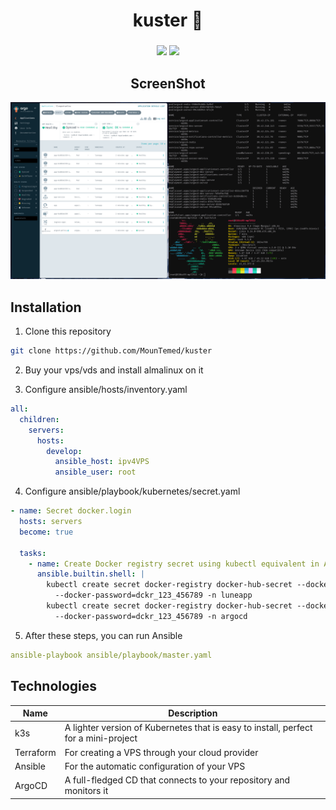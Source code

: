 <div align="center">
    <h1>kuster 🌊</h1>
    <h3></h3>
</div>

<div align="center">

![](https://img.shields.io/github/last-commit/MounTemed/kuster?&style=for-the-badge&color=8ad7eb&logo=git&logoColor=D9E0EE&labelColor=1E202B)
![](https://img.shields.io/github/stars/MounTemed/kuster?style=for-the-badge&logo=andela&color=86dbd7&logoColor=D9E0EE&labelColor=1E202B)

</div>


<div align="center">
    <h2>
        ScreenShot
    </h2>
</div>

![This image did not load](./.github/assets/screen.png)


## Installation

1. Сlone this repository
```bash
git clone https://github.com/MounTemed/kuster
```

2. Buy your vps/vds and install almalinux on it

3. Configure ansible/hosts/inventory.yaml
```yaml
all:
  children:
    servers:
      hosts:
        develop:
          ansible_host: ipv4VPS
          ansible_user: root
```

4. Configure ansible/playbook/kubernetes/secret.yaml
```yaml
- name: Secret docker.login
  hosts: servers
  become: true

  tasks:
    - name: Create Docker registry secret using kubectl equivalent in Ansible
      ansible.builtin.shell: |
        kubectl create secret docker-registry docker-hub-secret --docker-username=root \
          --docker-password=dckr_123_456789 -n luneapp
        kubectl create secret docker-registry docker-hub-secret --docker-username=root \
          --docker-password=dckr_123_456789 -n argocd
```
5. After these steps, you can run Ansible
```yaml
ansible-playbook ansible/playbook/master.yaml
```

## Technologies

| Name          | Description                                                                          |
| ------------- | -------------                                                                        |
| k3s           | A lighter version of Kubernetes that is easy to install, perfect for a mini-project  |
| Terraform     | For creating a VPS through your cloud provider                                       |
| Ansible       | For the automatic configuration of your VPS                                          |
| ArgoCD        | A full-fledged CD that connects to your repository and monitors it                   |
